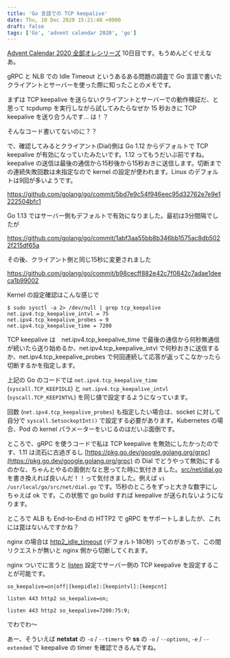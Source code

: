 ```yaml
---
title: 'Go 言語での TCP keepalive'
date: Thu, 10 Dec 2020 15:21:48 +0000
draft: false
tags: ['Go', 'advent calendar 2020', 'go']
---
```


[Advent Calendar 2020 全部オレシリーズ](https://qiita.com/advent-calendar/2020/yteraoka) 10日目です。もうめんどくせえなあ。

gRPC と NLB での Idle Timeout というあるある問題の調査で Go 言語で書いたクライアントとサーバーを使った際に知ったことのメモです。

まずは TCP keepalive を送らないクライアントとサーバーでの動作検証だ、と思って tcpdump を実行しながら試してみたらなぜか 15 秒おきに TCP keepalive を送り合うんです... は！？

そんなコード書いてないのに？？

で、確認してみるとクライアント(Dial)側は Go 1.12 からデフォルトで TCP keepalive が有効になっていたみたいです。1.12 ってもうだいぶ前ですね。keepalive の送信は最後の通信から15秒後から15秒おきに送信します。切断までの連続失敗回数は未指定なので kernel の設定が使われます。Linux のデフォルトは9回が多いようです。

https://github.com/golang/go/commit/5bd7e9c54f946eec95d32762e7e9e1222504bfc1

Go 1.13 ではサーバー側もデフォルトで有効になりました。最初は3分間隔でしたが

https://github.com/golang/go/commit/1abf3aa55bb8b346bb1575ac8db5022f215df65a

その後、クライアント側と同じ15秒に変更されました

https://github.com/golang/go/commit/b98cecff882e42c7f0842c7adae1deeca1b99002

Kernel の設定確認はこんな感じで

```
$ sudo sysctl -a 2> /dev/null | grep tcp_keepalive 
net.ipv4.tcp_keepalive_intvl = 75
net.ipv4.tcp_keepalive_probes = 9
net.ipv4.tcp_keepalive_time = 7200
```

TCP keepalive は　net.ipv4.tcp_keepalive_time で最後の通信から何秒無通信が続いたら送り始めるか、net.ipv4.tcp_keepalive_intvl で何秒おきに送信するか、net.ipv4.tcp_keepalive_probes で何回連続して応答が返ってこなかったら切断するかを指定します。

上記の Go のコードでは `net.ipv4.tcp_keepalive_time` (`syscall.TCP_KEEPIDLE`) と `net.ipv4.tcp_keepalive_intvl` (`syscall.TCP_KEEPINTVL`) を同じ値で設定するようになっています。

回数 (`net.ipv4.tcp_keepalive_probes`) も指定したい場合は、socket に対して自分で `syscall.SetsockoptInt()` で設定する必要があります。Kubernetes の場合、Pod の kernel パラメーターをいじるのはだいぶ面倒です。

ところで、gRPC を使うコードで私は TCP keepalive を無効にしたかったのです、1.11 は流石に古過ぎるし [https://pkg.go.dev/google.golang.org/grpc](https://pkg.go.dev/google.golang.org/grpc) の Dial でどうやって無効にするのかな、ちゃんとやるの面倒だなと思ってた時に気付きました。[src/net/dial.go](https://github.com/golang/go/blob/9b955d2d3fcff6a5bc8bce7bafdc4c634a28e95b/src/net/dial.go#L17) を書き換えれば良いんだ！！って気付きました。例えば `vi /usr/local/go/src/net/dial.go` です。15秒のところをずっと大きな数字にしちゃえば ok です。この状態で go build すれば keepalive が送られないようになります。

ところで ALB も End-to-End の HTTP2 で gRPC をサポートしましたが、これには罠はないんですかね？

nginx の場合は [http2\_idle\_timeout](http://nginx.org/en/docs/http/ngx_http_v2_module.html#http2_idle_timeout) (デフォルト180秒) ってのがあって、この間リクエストが無いと nginx 側から切断してくれます。

nginx ついでに言うと [listen](http://nginx.org/en/docs/http/ngx_http_core_module.html#listen) 設定でサーバー側の TCP keepalive を設定することが可能です。

```
so_keepalive=on|off|[keepidle]:[keepintvl]:[keepcnt]
```

```
listen 443 http2 so_keepalive=on;

listen 443 http2 so_keepalive=7200:75:9;
```

でわでわ〜

あー、そういえば **netstat** の `-o` / `--timers` や **ss** の `-o` / `--options`, `-e` / `--extended` で keepalive の timer を確認できるんですね。
